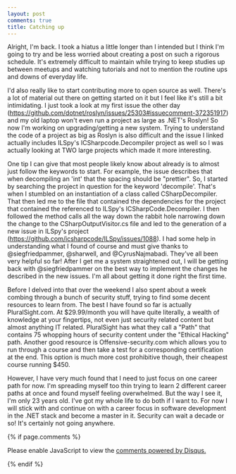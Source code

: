 ```yaml
---
layout: post
comments: true
title: Catching up
---
```


Alright, I'm back. I took a hiatus a little longer than I intended but I think I'm going to try and be less worried about creating a post on such a rigorous schedule. It's extremely difficult to maintain while trying to keep studies up between meetups and watching tutorials and not to mention the routine ups and downs of everyday life. 

I'd also really like to start contributing more to open source as well. There's a lot of material out there on getting started on it but I feel like it's still a bit intimidating. I just took a look at my first issue the other day (https://github.com/dotnet/roslyn/issues/25303#issuecomment-372351917) and my old laptop won't even run a project as large as .NET's Roslyn! So now I'm working on upgrading/getting a new system. Trying to understand the code of a project as big as Roslyn is also difficult and the issue I linked actually includes ILSpy's ICSharpcode.Decompiler project as well so I was actually looking at TWO large projects which made it more interesting. 

One tip I can give that most people likely know about already is to almost just follow the keywords to start. For example, the issue describes that when decompiling an 'int' that the spacing should be "prettier". So, I started by searching the project in question for the keyword 'decompile'. That's when I stumbled on an instantiation of a class called CSharpDecompiler. That then led me to the file that contained the dependencies for the project that contained the referenced to ILSpy's ICSharpCode.Decompiler. I then followed the method calls all the way down the rabbit hole narrowing down the change to the CSharpOutputVisitor.cs file and led to the generation of a new issue in ILSpy's project (https://github.com/icsharpcode/ILSpy/issues/1088). I had some help in understanding what I found of course and must give thanks to @siegfriedpammer, @sharwell, and @CyrusNajmabadi. They've all been very helpful so far! After I get me a system straightened out, I will be getting back with @siegfriedpammer on the best way to implement the changes he described in the new issues. I'm all about getting it done right the first time.

Before I delved into that over the weekend I also spent about a week combing through a bunch of security stuff, trying to find some decent resources to learn from. The best I have found so far is actually PluralSight.com. At $29.99/month you will have quite literally, a wealth of knowledge at your fingertips, not even just security related content but almost anything IT related. PluralSight has what they call a "Path" that contains 75 whopping hours of security content under the "Ethical Hacking" path. Another good resource is Offensive-security.com which allows you to run through a course and then take a test for a corresponding certification at the end. This option is much more cost prohibitive though, their cheapest course running $450.

However, I have very much found that I need to just focus on one career path for now. I'm spreading myself too thin trying to learn 2 different career paths at once and found myself feeling overwhelmed. But the way I see it, I'm only 23 years old. I've got my whole life to do both if I want to. For now I will stick with and continue on with a career focus in software development in the .NET stack and become a master in it. Security can wait a decade or so! It's certainly not going anywhere.

{% if page.comments %}
<div id="disqus_thread"></div>
<script>

/**
*  RECOMMENDED CONFIGURATION VARIABLES: EDIT AND UNCOMMENT THE SECTION BELOW TO INSERT DYNAMIC VALUES FROM YOUR PLATFORM OR CMS.
*  LEARN WHY DEFINING THESE VARIABLES IS IMPORTANT: https://disqus.com/admin/universalcode/#configuration-variables*/

var disqus_config = function () {
this.page.url = {{ page.url }};  // Replace PAGE_URL with your page's canonical URL variable
this.page.identifier = {{ page.id }}; // Replace PAGE_IDENTIFIER with your page's unique identifier variable
};

(function() { // DON'T EDIT BELOW THIS LINE
var d = document, s = d.createElement('script');
s.src = 'https://candace-williford.disqus.com/embed.js';
s.setAttribute('data-timestamp', +new Date());
(d.head || d.body).appendChild(s);
})();
</script>
<noscript>Please enable JavaScript to view the <a href="https://disqus.com/?ref_noscript">comments powered by Disqus.</a></noscript>
                            
{% endif %}

